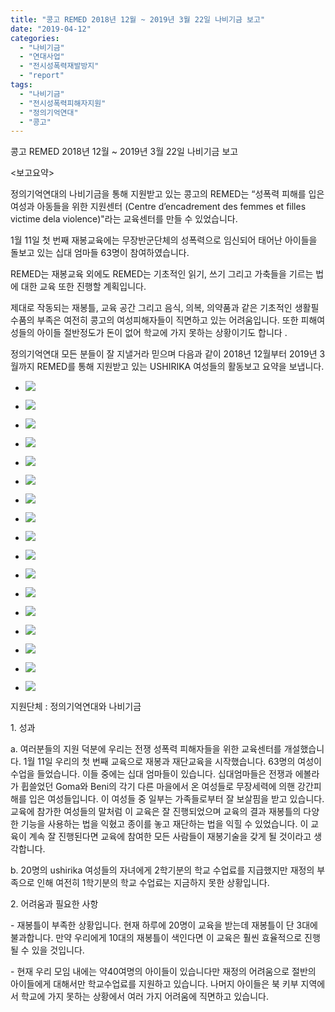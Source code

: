 ```yaml
---
title: "콩고 REMED 2018년 12월 ~ 2019년 3월 22일 나비기금 보고"
date: "2019-04-12"
categories: 
  - "나비기금"
  - "연대사업"
  - "전시성폭력재발방지"
  - "report"
tags: 
  - "나비기금"
  - "전시성폭력피해자지원"
  - "정의기억연대"
  - "콩고"
---
```


콩고 REMED 2018년 12월 ~ 2019년 3월 22일 나비기금 보고

<보고요약>

정의기억연대의 나비기금을 통해 지원받고 있는 콩고의 REMED는 “성폭력 피해를 입은 여성과 아동들을 위한 지원센터 (Centre d’encadrement des femmes et filles victime dela violence)"라는 교육센터를 만들 수 있었습니다.

1월 11일 첫 번째 재봉교육에는 무장반군단체의 성폭력으로 임신되어 태어난 아이들을 돌보고 있는 십대 엄마들 63명이 참여하였습니다.

REMED는 재봉교육 외에도 REMED는 기초적인 읽기, 쓰기 그리고 가축들을 기르는 법에 대한 교육 또한 진행할 계획입니다.

제대로 작동되는 재봉틀, 교육 공간 그리고 음식, 의복, 의약품과 같은 기초적인 생활필수품의 부족은 여전히 콩고의 여성피해자들이 직면하고 있는 어려움입니다. 또한 피해여성들의 아이들 절반정도가 돈이 없어 학교에 가지 못하는 상황이기도 합니다 .

정의기억연대 모든 분들이 잘 지낼거라 믿으며 다음과 같이 2018년 12월부터 2019년 3월까지 REMED를 통해 지원받고 있는 USHIRIKA 여성들의 활동보고 요약을 보냅니다.

- ![](https://womenandwar.net/kr/wp-content/uploads/2019/04/그림8.jpg)
    
- ![](https://womenandwar.net/kr/wp-content/uploads/2019/04/그림6.jpg)
    
- ![](https://womenandwar.net/kr/wp-content/uploads/2019/04/그림7.jpg)
    
- ![](https://womenandwar.net/kr/wp-content/uploads/2019/04/그림5.jpg)
    
- ![](https://womenandwar.net/kr/wp-content/uploads/2019/04/그림4.jpg)
    
- ![](https://womenandwar.net/kr/wp-content/uploads/2019/04/그림3-1.jpg)
    
- ![](https://womenandwar.net/kr/wp-content/uploads/2019/04/그림1-1.jpg)
    
- ![](https://womenandwar.net/kr/wp-content/uploads/2019/04/그림2-1.jpg)
    
- ![](https://womenandwar.net/kr/wp-content/uploads/2019/04/그림22.jpg)
    
- ![](https://womenandwar.net/kr/wp-content/uploads/2019/04/그림21.jpg)
    
- ![](https://womenandwar.net/kr/wp-content/uploads/2019/04/그림19.jpg)
    
- ![](https://womenandwar.net/kr/wp-content/uploads/2019/04/그림17.jpg)
    
- ![](https://womenandwar.net/kr/wp-content/uploads/2019/04/그림16.jpg)
    
- ![](https://womenandwar.net/kr/wp-content/uploads/2019/04/그림10.jpg)
    
- ![](https://womenandwar.net/kr/wp-content/uploads/2019/04/그림3.jpg)
    
- ![](https://womenandwar.net/kr/wp-content/uploads/2019/04/그림2.jpg)
    
- ![](https://womenandwar.net/kr/wp-content/uploads/2019/04/그림1-1024x454.jpg)
    

지원단체 : 정의기억연대와 나비기금

1\. 성과

a. 여러분들의 지원 덕분에 우리는 전쟁 성폭력 피해자들을 위한 교육센터를 개설했습니다. 1월 11일 우리의 첫 번째 교육으로 재봉과 재단교육을 시작했습니다. 63명의 여성이 수업을 들었습니다. 이들 중에는 십대 엄마들이 있습니다. 십대엄마들은 전쟁과 에볼라가 휩쓸었던 Goma와 Beni의 각기 다른 마을에서 온 여성들로 무장세력에 의핸 강간피해를 입은 여성들입니다. 이 여성들 중 일부는 가족들로부터 잘 보살핌을 받고 있습니다. 교육에 참가한 여성들의 말처럼 이 교육은 잘 진행되었으며 교육의 결과 재봉틀의 다양한 기능을 사용하는 법을 익혔고 종이를 놓고 재단하는 법을 익힐 수 있었습니다. 이 교육이 계속 잘 진행된다면 교육에 참여한 모든 사람들이 재봉기술을 갖게 될 것이라고 생각합니다.

b. 20명의 ushirika 여성들의 자녀에게 2학기분의 학교 수업료를 지급했지만 재정의 부족으로 인해 여전히 1학기분의 학교 수업료는 지금하지 못한 상황입니다.

2\. 어려움과 필요한 사항

\- 재봉틀이 부족한 상황입니다. 현재 하루에 20명이 교육을 받는데 재봉틀이 단 3대에 불과합니다. 만약 우리에게 10대의 재봉틀이 색인다면 이 교육은 훨씬 효율적으로 진행될 수 있을 것입니다.

\- 현재 우리 모임 내에는 약40여명의 아이들이 있습니다만 재정의 어려움으로 절반의 아이들에게 대해서만 학교수업료를 지원하고 있습니다. 나머지 아이들은 북 키부 지역에서 학교에 가지 못하는 상황에서 여러 가지 어려움에 직면하고 있습니다.
